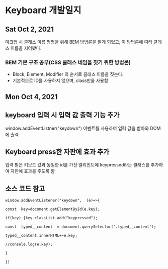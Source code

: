 ﻿# Keyboard 개발일지

## Sat Oct 2, 2021
마크업 시 클래스 이름 명명을 위해 BEM 방법론을 알게 되었고, 이 방법론에 따라 클래스 이름을 지어봤다.

### BEM 기본 구조 공부(CSS 클래스 네임을 짓기 위한 방법론)
- Block, Element, Modifier 의 순서로 클래스 이름을 짓는다.
- 기본적으로 ID를 사용하지 않으며, class만을 사용함


## Mon Oct 4, 2021
## keyboard 입력 시 입력 값 출력 기능 추가

window.addEventListner("keydown") 이벤트를 사용하여 입력 값을 받아와 DOM에 출력

## Keyboard press한 자판에 효과 추가
입력 받은 키보드 값과 동일한 id를 가진 엘리먼트에 keypressed라는 클래스를 추가하여 자판에 효과를 주도록 함

## 소스 코드 참고
```
window.addEventListener("keydown",  (e)=>{

const  key=document.getElementById(e.key);

if(key) {key.classList.add("keypressed");

const  typed__content  = document.querySelector('.typed__content');

typed__content.innerHTML+=e.key;

//console.log(e.key);

}

})
```

